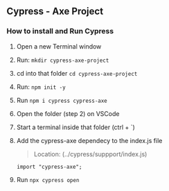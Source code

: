 ## Cypress - Axe Project

### How to install and Run Cypress

1. Open a new Terminal window

2. Run: `mkdir cypress-axe-project`

3. cd into that folder `cd cypress-axe-project`

4. Run: `npm init -y`

5. Run `npm i cypress cypress-axe`

6. Open the folder (step 2) on VSCode

7. Start a terminal inside that folder (ctrl + `)

8. Add the cypress-axe dependecy to the index.js file

   > Location: (../cypress/suppport/index.js)

   `import "cypress-axe";`

9. Run `npx cypress open`
